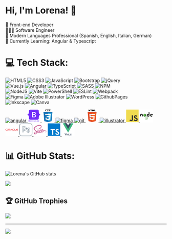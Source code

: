 # Hi, I'm Lorena! 💫
🎨 Front-end Developer<br>👩🏻‍💻 Software Engineer<br>💬 Modern Languages Professional (Spanish, English, Italian, German)<br>🌻 Currently Learning: Angular & Typescript


# 💻 Tech Stack:
![HTML5](https://img.shields.io/badge/html5-%23E34F26.svg?style=plastic&logo=html5&logoColor=white)
![CSS3](https://img.shields.io/badge/css3-%231572B6.svg?style=plastic&logo=css3&logoColor=white) 
![JavaScript](https://img.shields.io/badge/javascript-%23323330.svg?style=plastic&logo=javascript&logoColor=%23F7DF1E) 
![Bootstrap](https://img.shields.io/badge/bootstrap-%238511FA.svg?style=plastic&logo=bootstrap&logoColor=white)
![jQuery](https://img.shields.io/badge/jquery-%230769AD.svg?style=plastic&logo=jquery&logoColor=white)
<br/>
![Vue.js](https://img.shields.io/badge/vue.js-%2335495e.svg?style=plastic&logo=vuedotjs&logoColor=%234FC08D)
![Angular](https://img.shields.io/badge/angular-%23DD0031.svg?style=plastic&logo=angular&logoColor=white)
![TypeScript](https://img.shields.io/badge/typescript-%23007ACC.svg?style=plastic&logo=typescript&logoColor=white) 
![SASS](https://img.shields.io/badge/SASS-hotpink.svg?style=plastic&logo=SASS&logoColor=white)
![NPM](https://img.shields.io/badge/NPM-%23CB3837.svg?style=plastic&logo=npm&logoColor=white) 
<br/>
![NodeJS](https://img.shields.io/badge/node.js-6DA55F?style=plastic&logo=node.js&logoColor=white)
![Vite](https://img.shields.io/badge/vite-%23646CFF.svg?style=plastic&logo=vite&logoColor=white)
![PowerShell](https://img.shields.io/badge/PowerShell-%235391FE.svg?style=plastic&logo=powershell&logoColor=white)
![ESLint](https://img.shields.io/badge/ESLint-4B3263?style=plastic&logo=eslint&logoColor=white)
![Webpack](https://img.shields.io/badge/webpack-%238DD6F9.svg?style=plastic&logo=webpack&logoColor=black)
<br/>
![Figma](https://img.shields.io/badge/figma-%23F24E1E.svg?style=plastic&logo=figma&logoColor=white)
![Adobe Illustrator](https://img.shields.io/badge/adobe%20illustrator-%23FF9A00.svg?style=plastic&logo=adobe%20illustrator&logoColor=white)
![WordPress](https://img.shields.io/badge/WordPress-%23117AC9.svg?style=plastic&logo=WordPress&logoColor=white)
![GithubPages](https://img.shields.io/badge/github%20pages-121013?style=plastic&logo=github&logoColor=white)
<br/>
![Inkscape](https://img.shields.io/badge/Inkscape-e0e0e0?style=plastic&logo=inkscape&logoColor=080A13)
![Canva](https://img.shields.io/badge/Canva-%2300C4CC.svg?style=plastic&logo=Canva&logoColor=white)

<p align="left"> <a href="https://angular.io" target="_blank" rel="noreferrer"> <img src="https://angular.io/assets/images/logos/angular/angular.svg" alt="angular" width="40" height="40"/> </a> <a href="https://getbootstrap.com" target="_blank" rel="noreferrer"> <img src="https://raw.githubusercontent.com/devicons/devicon/master/icons/bootstrap/bootstrap-plain-wordmark.svg" alt="bootstrap" width="40" height="40"/> </a> <a href="https://www.w3schools.com/css/" target="_blank" rel="noreferrer"> <img src="https://raw.githubusercontent.com/devicons/devicon/master/icons/css3/css3-original-wordmark.svg" alt="css3" width="40" height="40"/> </a> <a href="https://www.figma.com/" target="_blank" rel="noreferrer"> <img src="https://www.vectorlogo.zone/logos/figma/figma-icon.svg" alt="figma" width="40" height="40"/> </a> <a href="https://git-scm.com/" target="_blank" rel="noreferrer"> <img src="https://www.vectorlogo.zone/logos/git-scm/git-scm-icon.svg" alt="git" width="40" height="40"/> </a> <a href="https://www.w3.org/html/" target="_blank" rel="noreferrer"> <img src="https://raw.githubusercontent.com/devicons/devicon/master/icons/html5/html5-original-wordmark.svg" alt="html5" width="40" height="40"/> </a> <a href="https://www.adobe.com/in/products/illustrator.html" target="_blank" rel="noreferrer"> <img src="https://www.vectorlogo.zone/logos/adobe_illustrator/adobe_illustrator-icon.svg" alt="illustrator" width="40" height="40"/> </a> <a href="https://developer.mozilla.org/en-US/docs/Web/JavaScript" target="_blank" rel="noreferrer"> <img src="https://raw.githubusercontent.com/devicons/devicon/master/icons/javascript/javascript-original.svg" alt="javascript" width="40" height="40"/> </a> <a href="https://nodejs.org" target="_blank" rel="noreferrer"> <img src="https://raw.githubusercontent.com/devicons/devicon/master/icons/nodejs/nodejs-original-wordmark.svg" alt="nodejs" width="40" height="40"/> </a> <a href="https://www.oracle.com/" target="_blank" rel="noreferrer"> <img src="https://raw.githubusercontent.com/devicons/devicon/master/icons/oracle/oracle-original.svg" alt="oracle" width="40" height="40"/> </a> <a href="https://www.photoshop.com/en" target="_blank" rel="noreferrer"> <img src="https://raw.githubusercontent.com/devicons/devicon/master/icons/photoshop/photoshop-line.svg" alt="photoshop" width="40" height="40"/> </a> <a href="https://sass-lang.com" target="_blank" rel="noreferrer"> <img src="https://raw.githubusercontent.com/devicons/devicon/master/icons/sass/sass-original.svg" alt="sass" width="40" height="40"/> </a> <a href="https://www.typescriptlang.org/" target="_blank" rel="noreferrer"> <img src="https://raw.githubusercontent.com/devicons/devicon/master/icons/typescript/typescript-original.svg" alt="typescript" width="40" height="40"/> </a> <a href="https://vuejs.org/" target="_blank" rel="noreferrer"> <img src="https://raw.githubusercontent.com/devicons/devicon/master/icons/vuejs/vuejs-original-wordmark.svg" alt="vuejs" width="40" height="40"/> </a> </p>

# 📊 GitHub Stats:
<!-- Github Stats from: https://github.com/anuraghazra/github-readme-stats algolia tokyonight  -->
![Lorena's GitHub stats](https://github-readme-stats.vercel.app/api?username=lorena-infante&show_icons=true&theme=algolia)
<!--https://github-readme-stats.vercel.app/api/top-langs/?username=lorena-infante&theme=algolia&hide_border=false&include_all_commits=true&count_private=true&layout=compact-->
![](https://github-readme-stats.vercel.app/api/top-langs/?username=lorena-infante&theme=algolia&hide_border=false&include_all_commits=true&count_private=true&layout=compact)

## 🏆 GitHub Trophies
![](https://github-profile-trophy.vercel.app/?username=lorena-infante&theme=algolia&no-frame=true&no-bg=true&margin-w=4)

---
[![](https://visitcount.itsvg.in/api?id=lorena-infante&icon=8&color=1)](https://visitcount.itsvg.in)




